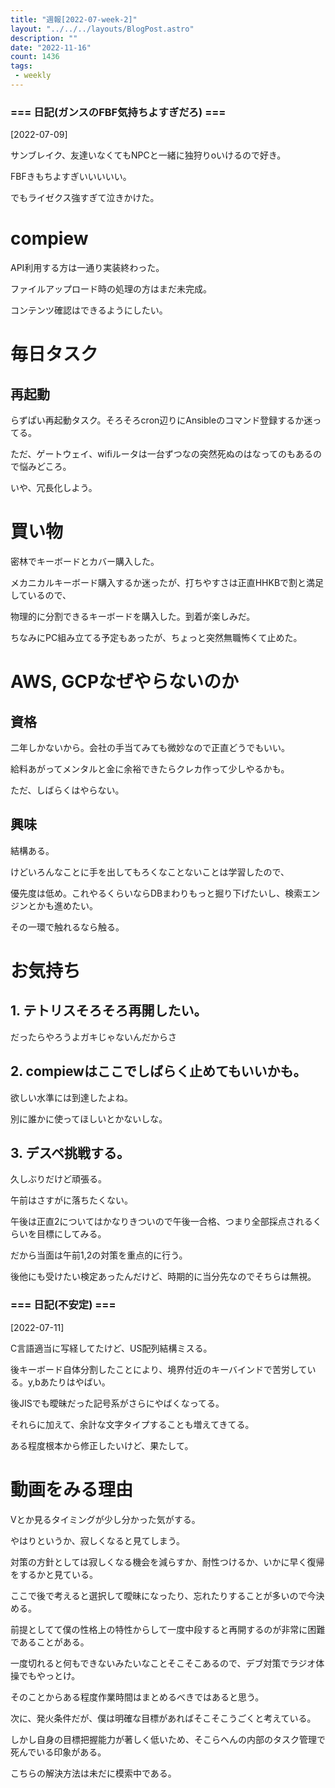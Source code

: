 ```yaml
---
title: "週報[2022-07-week-2]"
layout: "../../../layouts/BlogPost.astro"
description: ""
date: "2022-11-16"
count: 1436
tags:
 - weekly
---
```





### === 日記(ガンスのFBF気持ちよすぎだろ) ===

[2022-07-09]


サンブレイク、友達いなくてもNPCと一緒に独狩りoいけるので好き。

FBFきもちよすぎいいいいい。

でもライゼクス強すぎて泣きかけた。

# compiew

API利用する方は一通り実装終わった。

ファイルアップロード時の処理の方はまだ未完成。

コンテンツ確認はできるようにしたい。

# 毎日タスク

## 再起動

らずぱい再起動タスク。そろそろcron辺りにAnsibleのコマンド登録するか迷ってる。

ただ、ゲートウェイ、wifiルータは一台ずつなの突然死ぬのはなってのもあるので悩みどころ。

いや、冗長化しよう。

# 買い物

密林でキーボードとカバー購入した。

メカニカルキーボード購入するか迷ったが、打ちやすさは正直HHKBで割と満足しているので、

物理的に分割できるキーボードを購入した。到着が楽しみだ。

ちなみにPC組み立てる予定もあったが、ちょっと突然無職怖くて止めた。

# AWS, GCPなぜやらないのか

## 資格

二年しかないから。会社の手当てみても微妙なので正直どうでもいい。

給料あがってメンタルと金に余裕できたらクレカ作って少しやるかも。

ただ、しばらくはやらない。

## 興味

結構ある。

けどいろんなことに手を出してもろくなことないことは学習したので、

優先度は低め。これやるくらいならDBまわりもっと掘り下げたいし、検索エンジンとかも進めたい。

その一環で触れるなら触る。

# お気持ち

## 1. テトリスそろそろ再開したい。

だったらやろうよガキじゃないんだからさ

## 2. compiewはここでしばらく止めてもいいかも。

欲しい水準には到達したよね。

別に誰かに使ってほしいとかないしな。

## 3. デスペ挑戦する。

久しぶりだけど頑張る。

午前はさすがに落ちたくない。

午後は正直2についてはかなりきついので午後一合格、つまり全部採点されるくらいを目標にしてみる。

だから当面は午前1,2の対策を重点的に行う。

後他にも受けたい検定あったんだけど、時期的に当分先なのでそちらは無視。


### === 日記(不安定) ===

[2022-07-11]

C言語適当に写経してたけど、US配列結構ミスる。

後キーボード自体分割したことにより、境界付近のキーバインドで苦労している。y,bあたりはやばい。

後JISでも曖昧だった記号系がさらにやばくなってる。

それらに加えて、余計な文字タイプすることも増えてきてる。

ある程度根本から修正したいけど、果たして。

# 動画をみる理由

Vとか見るタイミングが少し分かった気がする。

やはりというか、寂しくなると見てしまう。

対策の方針としては寂しくなる機会を減らすか、耐性つけるか、いかに早く復帰をするかと見ている。

ここで後で考えると選択して曖昧になったり、忘れたりすることが多いので今決める。

前提としてて僕の性格上の特性からして一度中段すると再開するのが非常に困難であることがある。

一度切れると何もできないみたいなことそこそこあるので、デブ対策でラジオ体操でもやっとけ。

そのことからある程度作業時間はまとめるべきではあると思う。

次に、発火条件だが、僕は明確な目標があればそこそこうごくと考えている。

しかし自身の目標把握能力が著しく低いため、そこらへんの内部のタスク管理で死んでいる印象がある。

こちらの解決方法は未だに模索中である。
